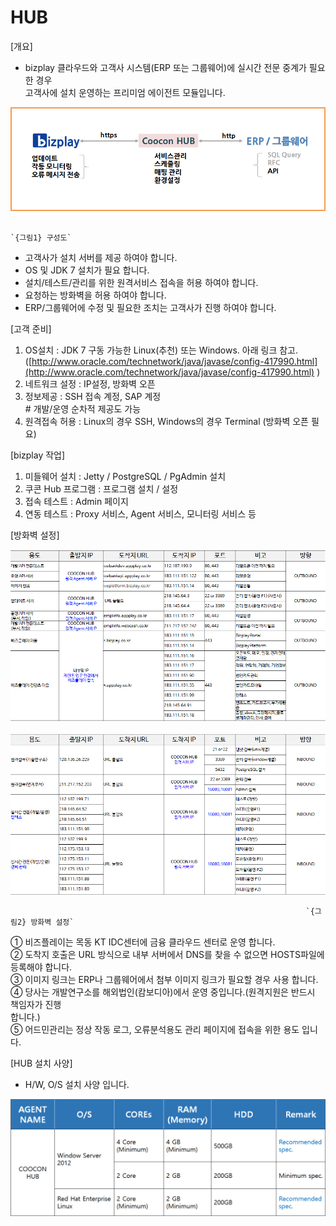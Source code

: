 # HUB

\[개요\]  
 - bizplay 클라우드와 고객사 시스템\(ERP  또는 그룹웨어\)에 실시간 전문 중계가 필요한 경우  
  고객사에 설치 운영하는 프리미엄 에이전트 모듈입니다.

![](../../.gitbook/assets/image%20%2817%29.png)

                                                                                `{그림1} 구성도` 

 - 고객사가 설치 서버를 제공 하여야 합니다.   
 - OS 및 JDK 7 설치가 필요 합니다.  
 - 설치/테스트/관리를 위한 원격서비스 접속을 허용 하여야 합니다.  
 - 요청하는 방화벽을 허용 하여야 합니다.   
 - ERP/그룹웨어에 수정 및 필요한 조치는 고객사가 진행 하여야 합니다.

\[고객 준비\]  
 1. OS설치 : JDK 7 구동 가능한 Linux\(추천\) 또는 Windows. 아래 링크 참고.  
                \([http://www.oracle.com/technetwork/java/javase/config-417990.html](http://www.oracle.com/technetwork/java/javase/config-417990.html) \)  
 2. 네트워크 설정 : IP설정, 방화벽 오픈  
 3. 정보제공 : SSH 접속 계정, SAP 계정  
                      \# 개발/운영 순차적 제공도 가능  
 4. 원격접속 허용 : Linux의 경우 SSH, Windows의 경우 Terminal \(방화벽 오픈 필요\)

\[bizplay 작업\]  
 1. 미들웨어 설치 : Jetty / PostgreSQL / PgAdmin 설치  
 2. 쿠콘 Hub 프로그램 : 프로그램 설치 / 설정  
 3. 접속 테스트 : Admin 페이지  
 4. 연동 테스트 : Proxy 서비스, Agent 서비스, 모니터링 서비스 등

\[방화벽 설정\]

![](../../.gitbook/assets/image%20%2819%29.png)

![](../../.gitbook/assets/image%20%289%29.png)

                                                                      `{그림2} 방화벽 설정`                   

   ① 비즈플레이는 목동 KT IDC센터에 금융 클라우드 센터로 운영 합니다.  
   ② 도착지 호출은 URL 방식으로 내부 서버에서 DNS를 찾을 수 없으면 HOSTS파일에 등록해야 합니다.  
   ③ 이미지 링크는 ERP나 그룹웨어에서 첨부 이미지 링크가 필요할 경우 사용 합니다.  
   ④ 당사는 개발연구소를 해외법인\(캄보디아\)에서 운영 중입니다.\(원격지원은 반드시 책임자가 진행   
       합니다.\)  
   ⑤ 어드민관리는 정상 작동 로그, 오류분석용도 관리 페이지에 접속을 위한 용도 입니다.

\[HUB 설치 사양\]   
 - H/W, O/S 설치 사양 입니다.

![](../../.gitbook/assets/image%20%2849%29.png)

